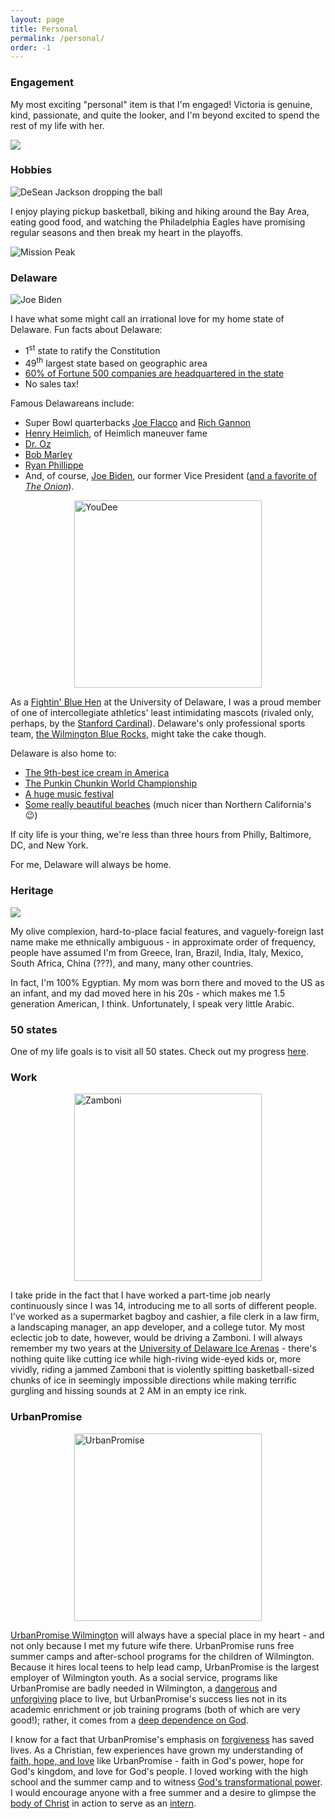```yaml
---
layout: page
title: Personal
permalink: /personal/
order: -1
---
```


### Engagement

My most exciting "personal" item is that I'm engaged!
Victoria is genuine, kind, passionate, and quite the looker,
and I'm beyond excited to spend the rest of my life with her. 

<p>
<img src="{{ site.url }}/assets/engagementpic.jpg" style="width=200px;display:block; margin-left: auto; margin-right: auto;">
</p>

### Hobbies

<p>
<img src="/assets/djax.jpg" alt="DeSean Jackson dropping the ball" style="display:block; margin-left: auto; margin-right: auto;">
</p>

I enjoy playing pickup basketball, biking and hiking around the Bay Area,
eating good food,
and watching the Philadelphia Eagles
have promising regular seasons and then break my heart in the playoffs.

<p>
<img src="/assets/missionpeak.jpg" alt="Mission Peak" style="display:block; margin-left: auto; margin-right: auto;">
</p>

### Delaware

<p>
<img src="/assets/joebiden.jpg" alt="Joe Biden" style="display:block; margin-left: auto; margin-right: auto;">
</p>

I have what some might call an irrational love for my home state of Delaware.
Fun facts about Delaware:
- 1<sup>st</sup> state to ratify the Constitution
- 49<sup>th</sup> largest state based on geographic area
- [60% of Fortune 500 companies are headquartered in the state](http://www.nytimes.com/2012/07/01/business/how-delaware-thrives-as-a-corporate-tax-haven.html?pagewanted=all&_r=0)
- No sales tax!

Famous Delawareans include:
- Super Bowl quarterbacks
  [Joe Flacco](https://en.wikipedia.org/wiki/Joe_Flacco)
  and [Rich Gannon](https://en.wikipedia.org/wiki/Rich_Gannon)
- [Henry Heimlich](https://en.wikipedia.org/wiki/Henry_Heimlich), of Heimlich maneuver fame
- [Dr. Oz](https://en.wikipedia.org/wiki/Mehmet_Oz)
- [Bob Marley](http://www.delawareonline.com/story/news/local/2015/07/05/delaware-backstory-lovin-bob-marley/29753145/)
- [Ryan Phillippe](https://en.wikipedia.org/wiki/Ryan_Phillippe)
- And, of course,
[Joe Biden](https://en.wikipedia.org/wiki/Joe_Biden),
our former Vice President ([and a favorite of *The Onion*](http://www.theonion.com/channels/joseph-biden/)).

<p>
<img src="/assets/youdee.png" alt="YouDee" style="width: 300px;display:block; margin-left: auto; margin-right: auto;">
</p>

As a [Fightin' Blue Hen](https://en.wikipedia.org/wiki/Delaware_Fightin%27_Blue_Hens#Nickname)
at the University of Delaware,
I was a proud member of one of intercollegiate athletics' least intimidating mascots
(rivaled only, perhaps, by the [Stanford Cardinal](https://en.wikipedia.org/wiki/Stanford_Cardinal)).
Delaware's only professional sports team,
[the Wilmington Blue Rocks](http://www.milb.com/index.jsp?sid=t426), might take the cake though.

Delaware is also home to:
- [The 9th-best ice cream in America](http://ir.tripadvisor.com/releasedetail.cfm?ReleaseID=927029)
- [The Punkin Chunkin World Championship](https://en.wikipedia.org/wiki/Pumpkin_chucking)
- [A huge music festival](https://fireflyfestival.com)
- [Some really beautiful beaches](http://www.visitdelaware.com/things-to-do/beaches/)
  (much nicer than Northern California's 😉)

If city life is your thing, we're less than three hours from Philly, Baltimore, DC, and New York.

For me, Delaware will always be home.

### Heritage

<p>
<img src="/assets/complexion.jpg" style="width=100px;display:block; margin-left: auto; margin-right: auto;">
</p>

My olive complexion, hard-to-place facial features,
and vaguely-foreign last name make me ethnically ambiguous -
in approximate order of frequency, people have assumed I'm from
Greece, Iran, Brazil, India, Italy, Mexico, South Africa, China (???),
and many, many other countries.

In fact, I'm 100% Egyptian.
My mom was born there and moved to the US as an infant,
and my dad moved here in his 20s - which makes me 1.5 generation American, I think.
Unfortunately, I speak very little Arabic.


### 50 states

One of my life goals is to visit all 50 states.
Check out my progress [here](/50states).

### Work

<p>
<img src="/assets/zamboni.png" alt="Zamboni" style="width: 300px;display:block; margin-left: auto; margin-right: auto;">
</p>

I take pride in the fact that I have worked a part-time job nearly continuously
since I was 14, introducing me to all sorts of different people.
I've worked as a supermarket bagboy and cashier, a file clerk in a law firm,
a landscaping manager, an app developer, and a college tutor.
My most eclectic job to date, however, would be driving a Zamboni.
I will always remember my two years at the
[University of Delaware Ice Arenas](http://www.udel.edu/icearena/) -
there's nothing quite like cutting ice while high-riving wide-eyed kids or,
more vividly, riding a jammed Zamboni that is violently spitting
basketball-sized chunks of ice in seemingly impossible directions
while making terrific gurgling and hissing sounds at 2 AM in an empty ice rink.



### UrbanPromise

<p>
<img src="/assets/UP.jpg" alt="UrbanPromise" style="width: 300px; display:block; margin-left: auto; margin-right: auto;">
</p>

[UrbanPromise Wilmington](http://www.urbanpromise.org/) will always have a
special place in my heart - and not only because I met my future wife there.
UrbanPromise runs free summer camps and after-school programs for the children of Wilmington.
Because it hires local teens to help lead camp, UrbanPromise is the largest employer of Wilmington youth.
As a social service, programs like UrbanPromise are badly needed in Wilmington,
a [dangerous](http://www.phillymag.com/news/2014/03/27/report-wilmington-dangerous-small-city-country/) and [unforgiving](http://www.delawareonline.com/story/news/crime/2014/08/26/mother-confronts-sons-killer-court/14624211/) place to live,
but UrbanPromise's success lies not in its academic enrichment
or job training programs (both of which are very good!);
rather, it comes from a [deep dependence on God](https://www.biblegateway.com/passage/?search=1+peter+4%3A11&version=NIV).

I know for a fact that UrbanPromise's emphasis on
[forgiveness](https://www.biblegateway.com/passage/?search=Matthew+18%3A21-22&version=NIV)
has saved lives.
As a Christian, few experiences have grown my understanding of
[faith, hope, and love](https://www.biblegateway.com/passage/?search=1+Corinthians+13:13)
like UrbanPromise - faith in God's power, hope for God's kingdom, and love
for God's people.
I loved working with the high school and the summer camp and
to witness [God's transformational power](https://www.biblegateway.com/passage/?search=2%20Corinthians%205:17&version=NIV).
I would encourage anyone with a free summer and a desire to glimpse the
[body of Christ](https://www.biblegateway.com/passage/?search=Romans+12%3A3-8&version=NIV)
in action to serve as an [intern](https://www.urbanpromise.org/programs/interns).
